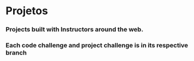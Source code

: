 # Projetos
### Projects built with Instructors around the web.

### Each code challenge and project challenge is in its respective branch
